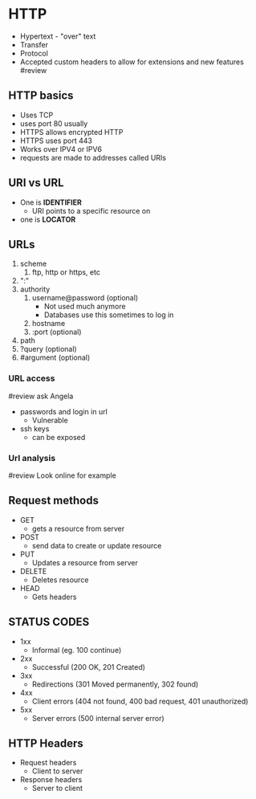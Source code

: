 # HTTP
- Hypertext - "over" text
- Transfer
- Protocol
- Accepted custom headers to allow for extensions and new features
#review
## HTTP basics
- Uses TCP
- uses port 80 usually
- HTTPS allows encrypted HTTP
- HTTPS uses port 443
- Works over IPV4 or IPV6
- requests are made to addresses called URIs
## URI vs URL
- One is **IDENTIFIER**
	- URI points to  a specific resource on
- one is **LOCATOR**
## URLs
1. scheme
	1. ftp, http or https, etc
2. ":"
3. authority
	1. username@password (optional)
		- Not used much anymore
		- Databases use this sometimes to log in
	2. hostname
	3. :port (optional)
4. path
5. ?query (optional)
6. \#argument (optional)

### URL access
#review ask Angela
- passwords and login in url
	- Vulnerable
- ssh keys
	- can be exposed
### Url analysis
#review Look online for example

## Request methods
- GET
	- gets a resource from server
- POST
	- send data to create or update resource
- PUT
	- Updates a resource from server
- DELETE
	- Deletes resource
- HEAD
	- Gets headers
## STATUS CODES
- 1xx
	- Informal (eg. 100 continue)
- 2xx
	- Successful (200 OK, 201 Created)
- 3xx
	- Redirections (301 Moved permanently, 302 found)
- 4xx
	- Client errors (404 not found, 400 bad request, 401 unauthorized)
- 5xx
	- Server errors (500 internal server error)
## HTTP Headers
- Request headers
	- Client to server
- Response headers
	- Server to client